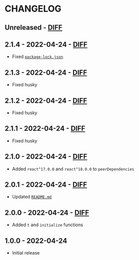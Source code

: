 # CHANGELOG

## Unreleased - [DIFF](https://github.com/balovbohdan/react-intl-universal-defaults/compare/v2.1.4...HEAD)

## 2.1.4 - 2022-04-24 - [DIFF](https://github.com/balovbohdan/react-intl-universal-defaults/compare/v2.1.3...v2.1.4)
- Fixed [`package-lock.json`](package-lock.json)

## 2.1.3 - 2022-04-24 - [DIFF](https://github.com/balovbohdan/react-intl-universal-defaults/compare/v2.1.2...v2.1.3)
- Fixed husky

## 2.1.2 - 2022-04-24 - [DIFF](https://github.com/balovbohdan/react-intl-universal-defaults/compare/v2.1.1...v2.1.2)
- Fixed husky

## 2.1.1 - 2022-04-24 - [DIFF](https://github.com/balovbohdan/react-intl-universal-defaults/compare/v2.1.0...v2.1.1)
- Fixed husky

## 2.1.0 - 2022-04-24 - [DIFF](https://github.com/balovbohdan/react-intl-universal-defaults/compare/v2.0.1...v2.1.0)
- Added `react^17.0.0` and `react^18.0.0` to `peerDependencies`

## 2.0.1 - 2022-04-24 - [DIFF](https://github.com/balovbohdan/react-intl-universal-defaults/compare/v2.0.0...v2.0.1)
- Updated [`README.md`](README.md)

## 2.0.0 - 2022-04-24 - [DIFF](https://github.com/balovbohdan/react-intl-universal-defaults/compare/v1.0.0...v2.0.0)
- Added `t` and `initialize` functions

## 1.0.0 - 2022-04-24
- Initial release
